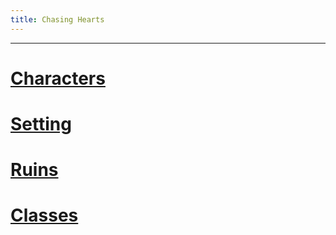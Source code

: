 ```yaml
---
title: Chasing Hearts
---
```

<hr>

# [Characters](Characters/index.md)
# [Setting](Setting.md)
# [Ruins](Ruins.md)
# [Classes](Classes.md)

